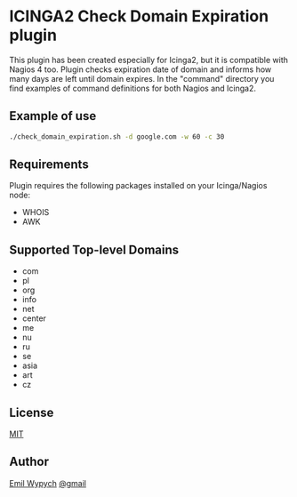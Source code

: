 ICINGA2 Check Domain Expiration plugin
======================================

This plugin has been created especially for Icinga2, but it is compatible with Nagios 4 too. Plugin checks expiration date of domain and informs how many days are left until domain expires. In the "command" directory you find examples of command definitions for both Nagios and Icinga2.

Example of use
--------------

```sh
./check_domain_expiration.sh -d google.com -w 60 -c 30
```

Requirements
------------

Plugin requires the following packages installed on your Icinga/Nagios node:

* WHOIS
* AWK

Supported Top-level Domains
----------------------------

* com
* pl
* org
* info
* net
* center
* me
* nu
* ru
* se
* asia
* art
* cz

License
-------

[MIT](https://tldrlegal.com/license/mit-license)

Author
------

[Emil Wypych](https://emilwypych.com) [@gmail](mailto:wypychemil@gmail.com)
